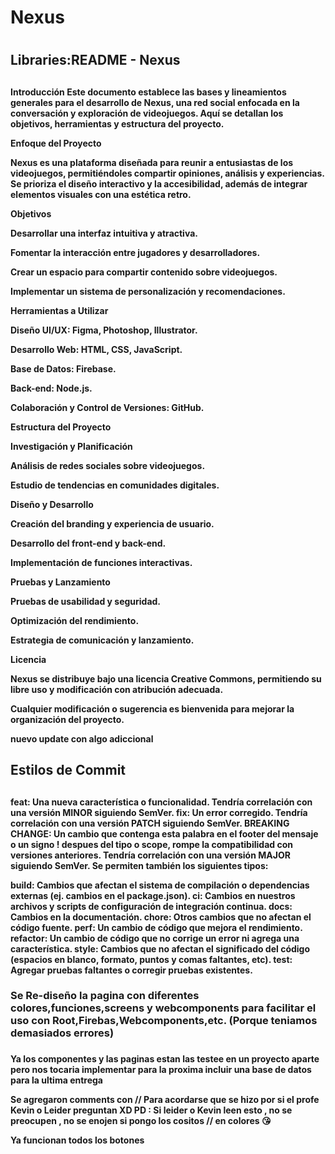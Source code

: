 <H1>Nexus<H1>

<H2>Libraries:README - Nexus <H2>

<H4>

Introducción
Este documento establece las bases y lineamientos generales para el desarrollo de Nexus, una red social enfocada en la conversación y exploración de videojuegos. Aquí se detallan los objetivos, herramientas y estructura del proyecto.

Enfoque del Proyecto

Nexus es una plataforma diseñada para reunir a entusiastas de los videojuegos, permitiéndoles compartir opiniones, análisis y experiencias. Se prioriza el diseño interactivo y la accesibilidad, además de integrar elementos visuales con una estética retro.

Objetivos

Desarrollar una interfaz intuitiva y atractiva.

Fomentar la interacción entre jugadores y desarrolladores.

Crear un espacio para compartir contenido sobre videojuegos.

Implementar un sistema de personalización y recomendaciones.

Herramientas a Utilizar

Diseño UI/UX: Figma, Photoshop, Illustrator.

Desarrollo Web: HTML, CSS, JavaScript.

Base de Datos: Firebase.

Back-end: Node.js.

Colaboración y Control de Versiones: GitHub.

Estructura del Proyecto

Investigación y Planificación

Análisis de redes sociales sobre videojuegos.

Estudio de tendencias en comunidades digitales.

Diseño y Desarrollo

Creación del branding y experiencia de usuario.

Desarrollo del front-end y back-end.

Implementación de funciones interactivas.

Pruebas y Lanzamiento

Pruebas de usabilidad y seguridad.

Optimización del rendimiento.

Estrategia de comunicación y lanzamiento.

Licencia

Nexus se distribuye bajo una licencia Creative Commons, permitiendo su libre uso y modificación con atribución adecuada.

Cualquier modificación o sugerencia es bienvenida para mejorar la organización del proyecto.

nuevo update con algo adiccional

<H4>
<H2>Estilos de Commit<H2>

<H4>
feat: Una nueva característica o funcionalidad. Tendría correlación con una versión MINOR siguiendo SemVer.
fix: Un error corregido. Tendría correlación con una versión PATCH siguiendo SemVer.
BREAKING CHANGE: Un cambio que contenga esta palabra en el footer del mensaje o un signo ! despues del tipo o scope, rompe la compatibilidad con versiones anteriores. Tendría correlación con una versión MAJOR siguiendo SemVer.
Se permiten también los siguientes tipos:

build: Cambios que afectan el sistema de compilación o dependencias externas (ej. cambios en el package.json).
ci: Cambios en nuestros archivos y scripts de configuración de integración continua.
docs: Cambios en la documentación.
chore: Otros cambios que no afectan el código fuente.
perf: Un cambio de código que mejora el rendimiento.
refactor: Un cambio de código que no corrige un error ni agrega una característica.
style: Cambios que no afectan el significado del código (espacios en blanco, formato, puntos y comas faltantes, etc).
test: Agregar pruebas faltantes o corregir pruebas existentes.
<H4>

<H3> Se Re-diseño la pagina con diferentes colores,funciones,screens y webcomponents para facilitar el uso  con  Root,Firebas,Webcomponents,etc. (Porque teniamos demasiados errores)<H3>

<H4>
Ya los componentes y las paginas estan las testee en un proyecto aparte pero nos tocaria implementar para la proxima incluir una base de datos para la ultima entrega

Se agregaron comments con // Para acordarse que se hizo por si el profe Kevin o Leider preguntan XD PD : Si leider o Kevin leen esto , 
no se preocupen , no se enojen si pongo los cositos //  en colores 😘

Ya funcionan todos los botones
<H4>
